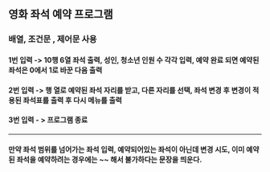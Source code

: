 ## 영화 좌석 예약 프로그램
### 배열, 조건문 , 제어문 사용

#### 1번 입력 -> 10행 6열 좌석 출력, 성인, 청소년 인원 수 각각 입력, 예약 완료 되면 예약된 좌석은 0에서 1로 바꾼 다음 출력
#### 2번 입력 -> 행 열로 예약된 좌석 자리를 받고, 다른 자리를 선택, 좌석 변경 후 변경이 적용된 좌석표를 출력 후 다시 메뉴를 출력
#### 3번 입력 - > 프로그램 종료
---
#### 만약 좌석 범위를 넘어가는 좌석 입력, 예약되어있는 좌석이 아닌데 변경 시도, 이미 예약된 좌석을 예약하려는 경우에는 ~~ 해서 불가하다는 문장을 띄운다. 
